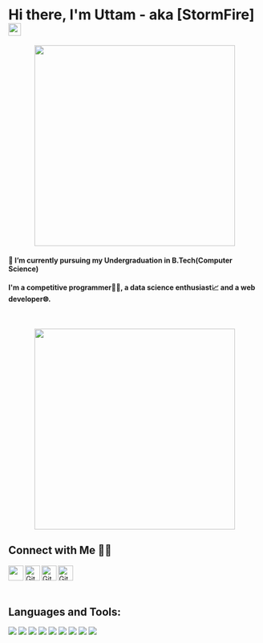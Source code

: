 # Hi there, I'm Uttam - aka [StormFire] <img src="https://media.giphy.com/media/hvRJCLFzcasrR4ia7z/giphy.gif" width="25px">

<p align="center">
    <img src="https://media.giphy.com/media/WOb8EeFziTQNE02WXs/giphy.gif"  width="400px"/>
</p>

#### 🔭 I’m currently pursuing my Undergraduation in B.Tech(Computer Science)
#### I'm a competitive programmer👨‍💻, a data science enthusiast📈 and a web developer🌐.
<br/>

<p align="center">
    <img src="https://media4.giphy.com/media/Vbtc9VG51NtzT1Qnv1/giphy.gif?cid=ecf05e47iwacf3p5qncgcnjkbeb0gm6k14gz8r5vps673f4d&rid=giphy.gif"  width="400px"/>
</p>


## Connect with Me 🤝🏻
<p>
<a href="https://www.linkedin.com/in/uttam-mittal-33a997199/"><img align="left" width="30px" src="https://cdn.jsdelivr.net/npm/simple-icons@4.0.1/icons/linkedin.svg" /></a>
<a href="https://github.com/stormfireuttam"><img align="left" alt="Github" width="30px" src="https://cdn.jsdelivr.net/npm/simple-icons@4.0.1/icons/github.svg" /></a>
<a href="https://www.codechef.com/users/uttam_2909"><img align="left" alt="Github" width="30px" src="https://cdn.jsdelivr.net/npm/simple-icons@4.0.1/icons/codechef.svg" /></a>
<a href="https://codeforces.com/profile/Uttam007"><img align="left" alt="Github" width="30px" src="https://cdn.jsdelivr.net/npm/simple-icons@4.0.1/icons/codeforces.svg" /></a>
</p>
<br/><br/><br/>

 ## Languages and Tools:
<p>
    <img src="https://img.shields.io/badge/java-%23ED8B00.svg?&style=for-the-badge&logo=java&logoColor=white" />
    <img src="https://img.shields.io/badge/python%20-%2314354C.svg?&style=for-the-badge&logo=python&logoColor=white" />
    <img src="https://img.shields.io/badge/javascript%20-%23323330.svg?&style=for-the-badge&logo=javascript&logoColor=%23F7DF1E" />
    <img src="https://img.shields.io/badge/node.js%20-%2343853D.svg?&style=for-the-badge&logo=node.js&logoColor=white" />
    <img src="https://img.shields.io/badge/html5%20-%23E34F26.svg?&style=for-the-badge&logo=html5&logoColor=white" />
    <img src="https://img.shields.io/badge/css3%20-%231572B6.svg?&style=for-the-badge&logo=css3&logoColor=white" /> 
    <img src="https://img.shields.io/badge/react%20-%2320232a.svg?&style=for-the-badge&logo=react&logoColor=%2361DAFB" />
    <img src="https://img.shields.io/badge/heroku%20-%23430098.svg?&style=for-the-badge&logo=heroku&logoColor=white" />
    <img src="https://img.shields.io/badge/mysql-%2300f.svg?&style=for-the-badge&logo=mysql&logoColor=white" /> <img
</p>
<br />
<br />

